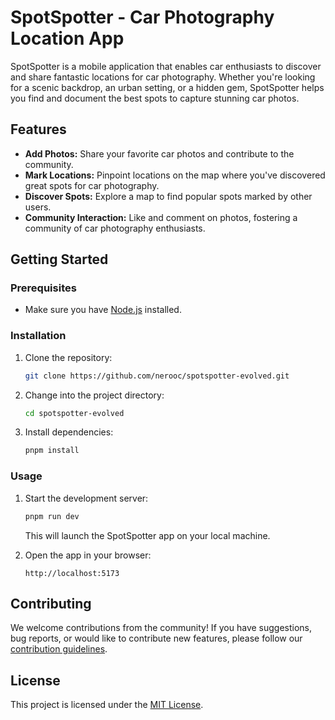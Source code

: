 # SpotSpotter - Car Photography Location App

SpotSpotter is a mobile application that enables car enthusiasts to discover and share fantastic locations for car photography. Whether you're looking for a scenic backdrop, an urban setting, or a hidden gem, SpotSpotter helps you find and document the best spots to capture stunning car photos.

## Features

- **Add Photos:** Share your favorite car photos and contribute to the community.
- **Mark Locations:** Pinpoint locations on the map where you've discovered great spots for car photography.
- **Discover Spots:** Explore a map to find popular spots marked by other users.
- **Community Interaction:** Like and comment on photos, fostering a community of car photography enthusiasts.

## Getting Started

### Prerequisites

- Make sure you have [Node.js](https://nodejs.org/) installed.

### Installation

1. Clone the repository:

   ```bash
   git clone https://github.com/nerooc/spotspotter-evolved.git
   ```

2. Change into the project directory:

   ```bash
   cd spotspotter-evolved
   ```

3. Install dependencies:

   ```bash
   pnpm install
   ```

### Usage

1. Start the development server:

   ```bash
   pnpm run dev
   ```

   This will launch the SpotSpotter app on your local machine.

2. Open the app in your browser:

   ```
   http://localhost:5173
   ```

## Contributing

We welcome contributions from the community! If you have suggestions, bug reports, or would like to contribute new features, please follow our [contribution guidelines](CONTRIBUTING.md).

## License

This project is licensed under the [MIT License](LICENSE.md).
